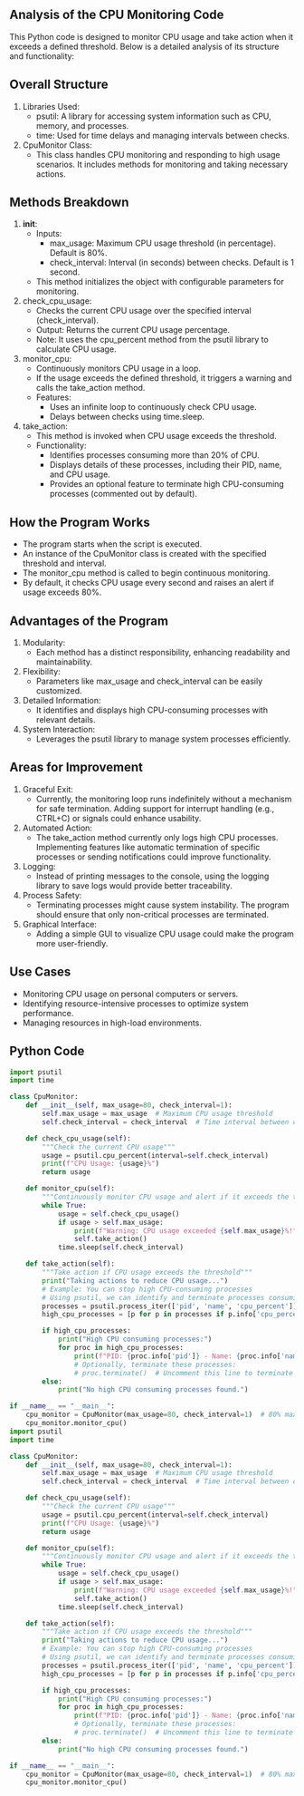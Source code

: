 ## Analysis of the CPU Monitoring Code
This Python code is designed to monitor CPU usage and take action when it exceeds a defined threshold. Below is a detailed analysis of its structure and functionality:

## Overall Structure
1. Libraries Used:
   - psutil: A library for accessing system information such as CPU, memory, and processes.
   - time: Used for time delays and managing intervals between checks.
2. CpuMonitor Class:
   - This class handles CPU monitoring and responding to high usage scenarios. It includes methods for monitoring and taking necessary actions.

## Methods Breakdown
1. __init__:
   - Inputs:
     - max_usage: Maximum CPU usage threshold (in percentage). Default is 80%.
     - check_interval: Interval (in seconds) between checks. Default is 1 second.
   - This method initializes the object with configurable parameters for monitoring.
2. check_cpu_usage:
   - Checks the current CPU usage over the specified interval (check_interval).
   - Output: Returns the current CPU usage percentage.
   - Note: It uses the cpu_percent method from the psutil library to calculate CPU usage.
3. monitor_cpu:
   - Continuously monitors CPU usage in a loop.
   - If the usage exceeds the defined threshold, it triggers a warning and calls the take_action method.
   - Features:
     - Uses an infinite loop to continuously check CPU usage.
     - Delays between checks using time.sleep.
4. take_action:
   - This method is invoked when CPU usage exceeds the threshold.
   - Functionality:
     - Identifies processes consuming more than 20% of CPU.
     - Displays details of these processes, including their PID, name, and CPU usage.
     - Provides an optional feature to terminate high CPU-consuming processes (commented out by default).

## How the Program Works
- The program starts when the script is executed.
- An instance of the CpuMonitor class is created with the specified threshold and interval.
- The monitor_cpu method is called to begin continuous monitoring.
- By default, it checks CPU usage every second and raises an alert if usage exceeds 80%.

## Advantages of the Program
1. Modularity:
   - Each method has a distinct responsibility, enhancing readability and maintainability.
2. Flexibility:
   - Parameters like max_usage and check_interval can be easily customized.
3. Detailed Information:
   - It identifies and displays high CPU-consuming processes with relevant details.
4. System Interaction:
   - Leverages the psutil library to manage system processes efficiently.

## Areas for Improvement
1. Graceful Exit:
   - Currently, the monitoring loop runs indefinitely without a mechanism for safe termination. Adding support for interrupt handling (e.g., CTRL+C) or signals could enhance usability.
2. Automated Action:
   - The take_action method currently only logs high CPU processes. Implementing features like automatic termination of specific processes or sending notifications could improve functionality.
3. Logging:
   - Instead of printing messages to the console, using the logging library to save logs would provide better traceability.
4. Process Safety:
   - Terminating processes might cause system instability. The program should ensure that only non-critical processes are terminated.
5. Graphical Interface:
   - Adding a simple GUI to visualize CPU usage could make the program more user-friendly.

## Use Cases
- Monitoring CPU usage on personal computers or servers.
- Identifying resource-intensive processes to optimize system performance.
- Managing resources in high-load environments.

## Python Code
```python
import psutil
import time

class CpuMonitor:
    def __init__(self, max_usage=80, check_interval=1):
        self.max_usage = max_usage  # Maximum CPU usage threshold
        self.check_interval = check_interval  # Time interval between checks

    def check_cpu_usage(self):
        """Check the current CPU usage"""
        usage = psutil.cpu_percent(interval=self.check_interval)
        print(f"CPU Usage: {usage}%")
        return usage

    def monitor_cpu(self):
        """Continuously monitor CPU usage and alert if it exceeds the threshold"""
        while True:
            usage = self.check_cpu_usage()
            if usage > self.max_usage:
                print(f"Warning: CPU usage exceeded {self.max_usage}%!")
                self.take_action()
            time.sleep(self.check_interval)

    def take_action(self):
        """Take action if CPU usage exceeds the threshold"""
        print("Taking actions to reduce CPU usage...")
        # Example: You can stop high CPU-consuming processes
        # Using psutil, we can identify and terminate processes consuming a lot of CPU
        processes = psutil.process_iter(['pid', 'name', 'cpu_percent'])
        high_cpu_processes = [p for p in processes if p.info['cpu_percent'] > 20]

        if high_cpu_processes:
            print("High CPU consuming processes:")
            for proc in high_cpu_processes:
                print(f"PID: {proc.info['pid']} - Name: {proc.info['name']} - CPU Usage: {proc.info['cpu_percent']}%")
                # Optionally, terminate these processes:
                # proc.terminate()  # Uncomment this line to terminate the process
        else:
            print("No high CPU consuming processes found.")

if __name__ == "__main__":
    cpu_monitor = CpuMonitor(max_usage=80, check_interval=1)  # 80% max usage, 1 second interval
    cpu_monitor.monitor_cpu()
import psutil
import time

class CpuMonitor:
    def __init__(self, max_usage=80, check_interval=1):
        self.max_usage = max_usage  # Maximum CPU usage threshold
        self.check_interval = check_interval  # Time interval between checks

    def check_cpu_usage(self):
        """Check the current CPU usage"""
        usage = psutil.cpu_percent(interval=self.check_interval)
        print(f"CPU Usage: {usage}%")
        return usage

    def monitor_cpu(self):
        """Continuously monitor CPU usage and alert if it exceeds the threshold"""
        while True:
            usage = self.check_cpu_usage()
            if usage > self.max_usage:
                print(f"Warning: CPU usage exceeded {self.max_usage}%!")
                self.take_action()
            time.sleep(self.check_interval)

    def take_action(self):
        """Take action if CPU usage exceeds the threshold"""
        print("Taking actions to reduce CPU usage...")
        # Example: You can stop high CPU-consuming processes
        # Using psutil, we can identify and terminate processes consuming a lot of CPU
        processes = psutil.process_iter(['pid', 'name', 'cpu_percent'])
        high_cpu_processes = [p for p in processes if p.info['cpu_percent'] > 20]

        if high_cpu_processes:
            print("High CPU consuming processes:")
            for proc in high_cpu_processes:
                print(f"PID: {proc.info['pid']} - Name: {proc.info['name']} - CPU Usage: {proc.info['cpu_percent']}%")
                # Optionally, terminate these processes:
                # proc.terminate()  # Uncomment this line to terminate the process
        else:
            print("No high CPU consuming processes found.")

if __name__ == "__main__":
    cpu_monitor = CpuMonitor(max_usage=80, check_interval=1)  # 80% max usage, 1 second interval
    cpu_monitor.monitor_cpu()
```
